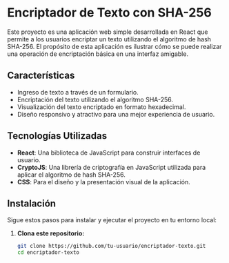 # Encriptador de Texto con SHA-256

Este proyecto es una aplicación web simple desarrollada en React que permite a los usuarios encriptar un texto utilizando el algoritmo de hash SHA-256. El propósito de esta aplicación es ilustrar cómo se puede realizar una operación de encriptación básica en una interfaz amigable.

## Características

- Ingreso de texto a través de un formulario.
- Encriptación del texto utilizando el algoritmo SHA-256.
- Visualización del texto encriptado en formato hexadecimal.
- Diseño responsivo y atractivo para una mejor experiencia de usuario.

## Tecnologías Utilizadas

- **React**: Una biblioteca de JavaScript para construir interfaces de usuario.
- **CryptoJS**: Una librería de criptografía en JavaScript utilizada para aplicar el algoritmo de hash SHA-256.
- **CSS**: Para el diseño y la presentación visual de la aplicación.

## Instalación

Sigue estos pasos para instalar y ejecutar el proyecto en tu entorno local:

1. **Clona este repositorio:**

   ```bash
   git clone https://github.com/tu-usuario/encriptador-texto.git
   cd encriptador-texto

